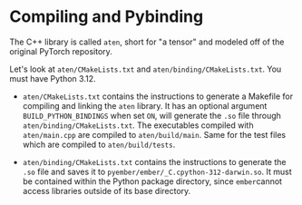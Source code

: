# Compiling and Pybinding 

The C++ library is called `aten`, short for "a tensor" and modeled off of the original PyTorch repository. 

Let's look at `aten/CMakeLists.txt` and `aten/binding/CMakeLists.txt`. You must have Python 3.12.

- `aten/CMakeLists.txt` contains the instructions to generate a Makefile for compiling and linking the `aten` library. It has an optional argument `BUILD_PYTHON_BINDINGS` when set `ON`, will generate the `.so` file through `aten/binding/CMakeLists.txt`. The executables compiled with `aten/main.cpp` are compiled to `aten/build/main`. Same for the test files which are compiled to `aten/build/tests`. 

- `aten/binding/CMakeLists.txt` contains the instructions to generate the `.so` file and saves it to `pyember/ember/_C.cpython-312-darwin.so`. It must be contained within the Python package directory, since `ember`cannot access libraries outside of its base directory. 




